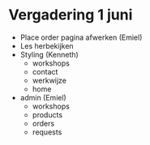 # Vergadering 1 juni

- Place order pagina afwerken (Emiel)
- Les herbekijken
- Styling (Kenneth)
	- workshops
	- contact
	- werkwijze
	- home
- admin (Emiel)
	- workshops
	- products
	- orders
	- requests